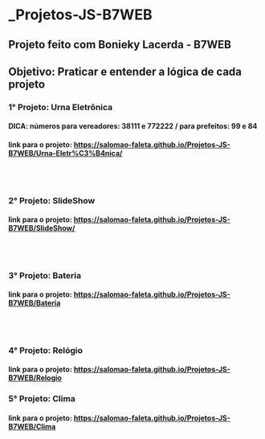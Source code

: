 # _Projetos-JS-B7WEB

 ## Projeto feito com Bonieky Lacerda - B7WEB
 ## Objetivo: Praticar e entender a lógica de cada projeto

 ### 1° Projeto: Urna Eletrônica 
 #### DICA: números para vereadores: 38111 e 772222 / para prefeitos: 99 e 84 
 #### link para o projeto: https://salomao-faleta.github.io/Projetos-JS-B7WEB/Urna-Eletr%C3%B4nica/

<br><br>

 ### 2° Projeto: SlideShow

 #### link para o projeto: https://salomao-faleta.github.io/Projetos-JS-B7WEB/SlideShow/

<br><br>

 ### 3° Projeto: Bateria

 #### link para o projeto: https://salomao-faleta.github.io/Projetos-JS-B7WEB/Bateria

 <br><br>

 ### 4° Projeto: Relógio

 #### link para o projeto: https://salomao-faleta.github.io/Projetos-JS-B7WEB/Relogio

 ### 5° Projeto: Clima

 #### link para o projeto: https://salomao-faleta.github.io/Projetos-JS-B7WEB/Clima
